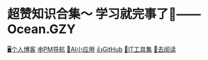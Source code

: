 <!--
 * @Author: OCEAN.GZY
 * @Date: 2023-07-26 15:09:15
 * @LastEditors: OCEAN.GZY
 * @LastEditTime: 2023-10-08 15:09:05
 * @FilePath: /awesome-book/docs/_coverpage.md
 * @Description: 注释信息
-->
# 超赞知识合集～ 学习就完事了:100:——Ocean.GZY


 [:desktop_computer:个人博客](http://oceaneyes.top)
 [:spider_web:PM导航](http://pmhub.oceangzy.top)
 [:toolbox:AI小应用](http://ai.oceangzy.top)
 [:thumbsup:GitHub](https://github.com/OcaenEyes)
 [:paperclip:IT工具集](https://it-tools-lemon.vercel.app)
 [:book:去阅读](platform.md)

